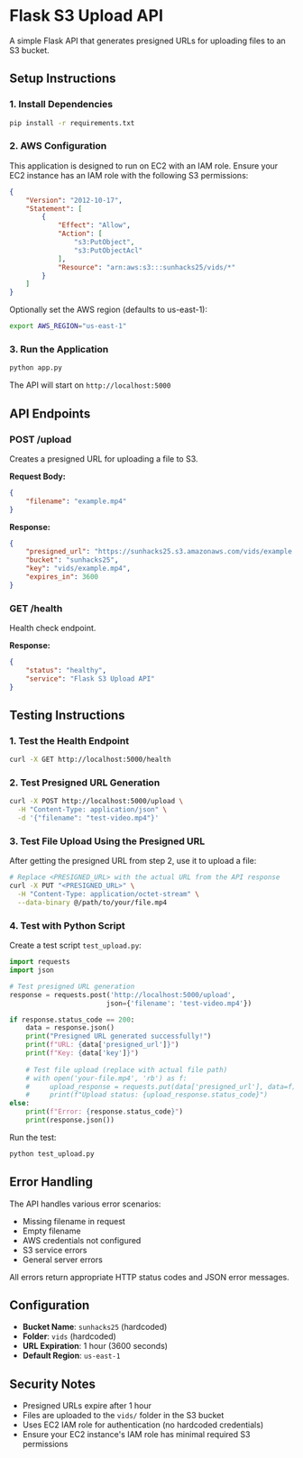 # Flask S3 Upload API

A simple Flask API that generates presigned URLs for uploading files to an S3 bucket.

## Setup Instructions

### 1. Install Dependencies
```bash
pip install -r requirements.txt
```

### 2. AWS Configuration
This application is designed to run on EC2 with an IAM role. Ensure your EC2 instance has an IAM role with the following S3 permissions:

```json
{
    "Version": "2012-10-17",
    "Statement": [
        {
            "Effect": "Allow",
            "Action": [
                "s3:PutObject",
                "s3:PutObjectAcl"
            ],
            "Resource": "arn:aws:s3:::sunhacks25/vids/*"
        }
    ]
}
```

Optionally set the AWS region (defaults to us-east-1):
```bash
export AWS_REGION="us-east-1"
```

### 3. Run the Application
```bash
python app.py
```

The API will start on `http://localhost:5000`

## API Endpoints

### POST /upload
Creates a presigned URL for uploading a file to S3.

**Request Body:**
```json
{
    "filename": "example.mp4"
}
```

**Response:**
```json
{
    "presigned_url": "https://sunhacks25.s3.amazonaws.com/vids/example.mp4?...",
    "bucket": "sunhacks25",
    "key": "vids/example.mp4",
    "expires_in": 3600
}
```

### GET /health
Health check endpoint.

**Response:**
```json
{
    "status": "healthy",
    "service": "Flask S3 Upload API"
}
```

## Testing Instructions

### 1. Test the Health Endpoint
```bash
curl -X GET http://localhost:5000/health
```

### 2. Test Presigned URL Generation
```bash
curl -X POST http://localhost:5000/upload \
  -H "Content-Type: application/json" \
  -d '{"filename": "test-video.mp4"}'
```

### 3. Test File Upload Using the Presigned URL
After getting the presigned URL from step 2, use it to upload a file:

```bash
# Replace <PRESIGNED_URL> with the actual URL from the API response
curl -X PUT "<PRESIGNED_URL>" \
  -H "Content-Type: application/octet-stream" \
  --data-binary @/path/to/your/file.mp4
```

### 4. Test with Python Script
Create a test script `test_upload.py`:

```python
import requests
import json

# Test presigned URL generation
response = requests.post('http://localhost:5000/upload', 
                        json={'filename': 'test-video.mp4'})

if response.status_code == 200:
    data = response.json()
    print("Presigned URL generated successfully!")
    print(f"URL: {data['presigned_url']}")
    print(f"Key: {data['key']}")
    
    # Test file upload (replace with actual file path)
    # with open('your-file.mp4', 'rb') as f:
    #     upload_response = requests.put(data['presigned_url'], data=f)
    #     print(f"Upload status: {upload_response.status_code}")
else:
    print(f"Error: {response.status_code}")
    print(response.json())
```

Run the test:
```bash
python test_upload.py
```

## Error Handling

The API handles various error scenarios:
- Missing filename in request
- Empty filename
- AWS credentials not configured
- S3 service errors
- General server errors

All errors return appropriate HTTP status codes and JSON error messages.

## Configuration

- **Bucket Name**: `sunhacks25` (hardcoded)
- **Folder**: `vids` (hardcoded)
- **URL Expiration**: 1 hour (3600 seconds)
- **Default Region**: `us-east-1`

## Security Notes

- Presigned URLs expire after 1 hour
- Files are uploaded to the `vids/` folder in the S3 bucket
- Uses EC2 IAM role for authentication (no hardcoded credentials)
- Ensure your EC2 instance's IAM role has minimal required S3 permissions
